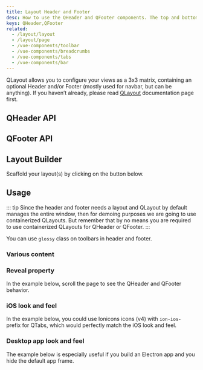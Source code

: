 ```yaml
---
title: Layout Header and Footer
desc: How to use the QHeader and QFooter components. The top and bottom bars of your Quasar app.
keys: QHeader,QFooter
related:
  - /layout/layout
  - /layout/page
  - /vue-components/toolbar
  - /vue-components/breadcrumbs
  - /vue-components/tabs
  - /vue-components/bar
---
```


QLayout allows you to configure your views as a 3x3 matrix, containing an optional Header and/or Footer (mostly used for navbar, but can be anything). If you haven’t already, please read [QLayout](/layout/layout) documentation page first.


## QHeader API
<doc-api file="QHeader" />

## QFooter API
<doc-api file="QFooter" />

## Layout Builder
Scaffold your layout(s) by clicking on the button below.

<q-btn push color="brand-primary" icon-right="launch" label="Layout Builder" href="layout-builder" target="_blank" rel="noopener noreferrer" />

## Usage
::: tip
Since the header and footer needs a layout and QLayout by default manages the entire window, then for demoing purposes we are going to use containerized QLayouts. But remember that by no means you are required to use containerized QLayouts for QHeader or QFooter.
:::

<doc-example title="Basic" file="QHeader/Basic" />

You can use `glossy` class on toolbars in header and footer.

<doc-example title="Glossy" file="QHeader/Glossy" />

### Various content

<doc-example title="Playing with QToolbar" file="QHeader/Extended" />

<doc-example title="Playing with QBreadcrumb" file="QHeader/Breadcrumbs" />

<doc-example title="Playing with QTabs" file="QHeader/Tabs" />

### Reveal property

In the example below, scroll the page to see the QHeader and QFooter behavior.

<doc-example title="Reveal" file="QHeader/Reveal" />

### iOS look and feel
In the example below, you could use Ionicons icons (v4) with `ion-ios-` prefix for QTabs, which would perfectly match the iOS look and feel.

<doc-example title="iOS-like" file="QHeader/LookingIOS" />

### Desktop app look and feel
The example below is especially useful if you build an Electron app and you hide the default app frame.

<doc-example title="Desktop app-like" file="QHeader/AppLike" />
